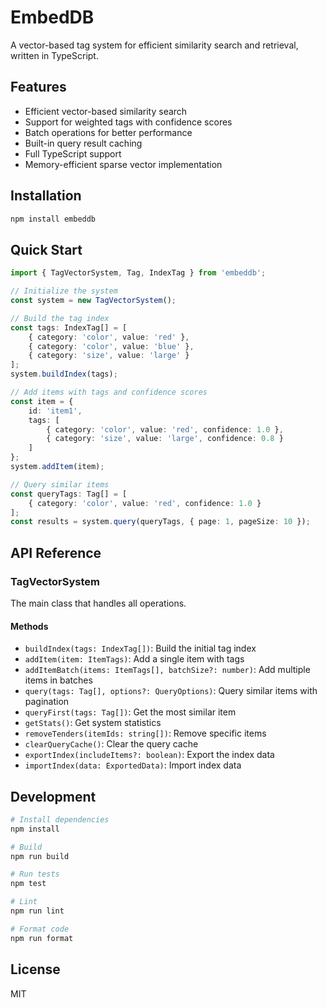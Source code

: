 # EmbedDB

A vector-based tag system for efficient similarity search and retrieval, written in TypeScript.

## Features

- Efficient vector-based similarity search
- Support for weighted tags with confidence scores
- Batch operations for better performance
- Built-in query result caching
- Full TypeScript support
- Memory-efficient sparse vector implementation

## Installation

```bash
npm install embeddb
```

## Quick Start

```typescript
import { TagVectorSystem, Tag, IndexTag } from 'embeddb';

// Initialize the system
const system = new TagVectorSystem();

// Build the tag index
const tags: IndexTag[] = [
    { category: 'color', value: 'red' },
    { category: 'color', value: 'blue' },
    { category: 'size', value: 'large' }
];
system.buildIndex(tags);

// Add items with tags and confidence scores
const item = {
    id: 'item1',
    tags: [
        { category: 'color', value: 'red', confidence: 1.0 },
        { category: 'size', value: 'large', confidence: 0.8 }
    ]
};
system.addItem(item);

// Query similar items
const queryTags: Tag[] = [
    { category: 'color', value: 'red', confidence: 1.0 }
];
const results = system.query(queryTags, { page: 1, pageSize: 10 });
```

## API Reference

### TagVectorSystem

The main class that handles all operations.

#### Methods

- `buildIndex(tags: IndexTag[])`: Build the initial tag index
- `addItem(item: ItemTags)`: Add a single item with tags
- `addItemBatch(items: ItemTags[], batchSize?: number)`: Add multiple items in batches
- `query(tags: Tag[], options?: QueryOptions)`: Query similar items with pagination
- `queryFirst(tags: Tag[])`: Get the most similar item
- `getStats()`: Get system statistics
- `removeTenders(itemIds: string[])`: Remove specific items
- `clearQueryCache()`: Clear the query cache
- `exportIndex(includeItems?: boolean)`: Export the index data
- `importIndex(data: ExportedData)`: Import index data

## Development

```bash
# Install dependencies
npm install

# Build
npm run build

# Run tests
npm test

# Lint
npm run lint

# Format code
npm run format
```

## License

MIT